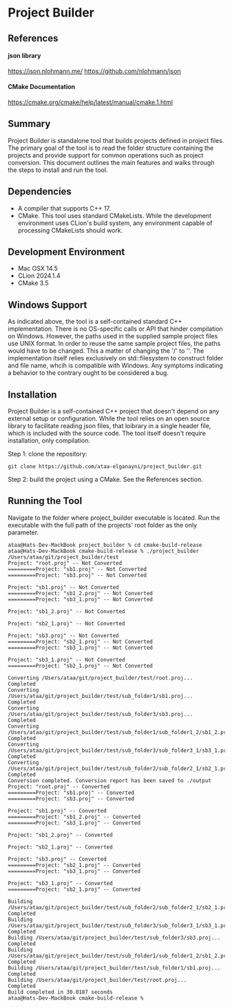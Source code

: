 # Project Builder

## References

#### json library
https://json.nlohmann.me/
https://github.com/nlohmann/json

#### CMake Documentation
https://cmake.org/cmake/help/latest/manual/cmake.1.html

## Summary
Project Builder is standalone tool that builds projects defined in project files. The primary goal of the tool is to read the folder structure containing the projects and provide support for common operations such as project conversion. This document outlines the main features and walks through the steps to install and run the tool.

## Dependencies
- A compiler that supports C++ 17.
- CMake. This tool uses standard CMakeLists. While the development environment uses CLion's build system, any environment capable of processing CMakeLists should work.

## Development Environment
- Mac OSX 14.5
- CLion 2024.1.4
- CMake 3.5

## Windows Support
As indicated above, the tool is a self-contained standard C++ implementation. There is no OS-specific calls or API that hinder compilation on Windows. However, the paths used in the supplied sample project files use UNIX format. In order to reuse the same sample project files, the paths would have to be changed. This a matter of changing the '/' to '\'. 
The implementation itself relies exclusively on std::filesystem to construct folder and file name, whcih is compatible with Windows. Any symptoms indicating a behavior to the contrary ought to be considered a bug.

## Installation
Project Builder is a self-contained C++ project that doesn't depend on any external setup or configuration. While the tool relies on an open source library to facilitate reading json files, that loibrary in a single header file, which is included with the source code. The tool itself doesn't require installation, only compilation. 

Step 1: clone the repository:
```
git clone https://github.com/ataa-elganayni/project_builder.git
```
Step 2: build the project using a CMake. See the References section.

## Running the Tool
Navigate to the folder where project_builder executable is located. Run the executable with the full path of the projects' root folder as the only parameter.
```
ataa@Hats-Dev-MackBook project_builder % cd cmake-build-release 
ataa@Hats-Dev-MackBook cmake-build-release % ./project_builder /Users/ataa/git/project_builder/test
Project: "root.proj" -- Not Converted
=========Project: "sb1.proj" -- Not Converted
=========Project: "sb3.proj" -- Not Converted

Project: "sb1.proj" -- Not Converted
=========Project: "sb1_2.proj" -- Not Converted
=========Project: "sb3_1.proj" -- Not Converted

Project: "sb1_2.proj" -- Not Converted

Project: "sb2_1.proj" -- Not Converted

Project: "sb3.proj" -- Not Converted
=========Project: "sb2_1.proj" -- Not Converted
=========Project: "sb3_1.proj" -- Not Converted

Project: "sb3_1.proj" -- Not Converted
=========Project: "sb2_1.proj" -- Not Converted

Converting /Users/ataa/git/project_builder/test/root.proj...
Completed
Converting /Users/ataa/git/project_builder/test/sub_folder1/sb1.proj...
Completed
Converting /Users/ataa/git/project_builder/test/sub_folder3/sb3.proj...
Completed
Converting /Users/ataa/git/project_builder/test/sub_folder1/sub_folder1_2/sb1_2.proj...
Completed
Converting /Users/ataa/git/project_builder/test/sub_folder3/sub_folder3_1/sb3_1.proj...
Completed
Converting /Users/ataa/git/project_builder/test/sub_folder2/sub_folder2_1/sb2_1.proj...
Completed
Conversion completed. Conversion report has been saved to ./output
Project: "root.proj" -- Converted
=========Project: "sb1.proj" -- Converted
=========Project: "sb3.proj" -- Converted

Project: "sb1.proj" -- Converted
=========Project: "sb1_2.proj" -- Converted
=========Project: "sb3_1.proj" -- Converted

Project: "sb1_2.proj" -- Converted

Project: "sb2_1.proj" -- Converted

Project: "sb3.proj" -- Converted
=========Project: "sb2_1.proj" -- Converted
=========Project: "sb3_1.proj" -- Converted

Project: "sb3_1.proj" -- Converted
=========Project: "sb2_1.proj" -- Converted

Building /Users/ataa/git/project_builder/test/sub_folder2/sub_folder2_1/sb2_1.proj...
Completed
Building /Users/ataa/git/project_builder/test/sub_folder3/sub_folder3_1/sb3_1.proj...
Completed
Building /Users/ataa/git/project_builder/test/sub_folder3/sb3.proj...
Completed
Building /Users/ataa/git/project_builder/test/sub_folder1/sub_folder1_2/sb1_2.proj...
Completed
Building /Users/ataa/git/project_builder/test/sub_folder1/sb1.proj...
Completed
Building /Users/ataa/git/project_builder/test/root.proj...
Completed
Build completed in 30.0187 seconds
ataa@Hats-Dev-MackBook cmake-build-release % 
```
